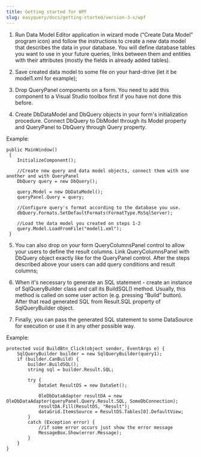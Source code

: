 ```yaml
---
title: Getting started for WPF
slug: easyquery/docs/getting-started/version-3-x/wpf
---
```



1) Run Data Model Editor application in wizard mode (“Create Data Model” program icon) and follow the instructions to create a new data model that describes the data in your database. You will define database tables you want to use in your future queries, links between them and entities with their attributes (mostly the fields in already added tables).

2) Save created data model to some file on your hard-drive (let it be model1.xml for example);

3) Drop QueryPanel components on a form. You need to add this component to a Visual Studio toolbox first if you have not done this before.

4) Create DbDataModel and DbQuery objects in your form's initialization procedure. Connect DbQuery to DbModel through its Model property and QueryPanel to DbQuery through Query property.

Example: 

```
public MainWindow()   
 {   
    InitializeComponent();   
 
    //Create new query and data model objects, connect them with one another and with QueryPanel  
    DbQuery query = new DbQuery();      
 
    query.Model = new DbDataModel();   
    queryPanel.Query = query;  
 
    //Configure query's format according to the database you use.  
    dbQuery.Formats.SetDefaultFormats(FormatType.MsSqlServer);
 
    //Load the data model you created on steps 1-2  
    query.Model.LoadFromFile("model1.xml");   
 }   
```
5) You can also drop on your form QueryColumnsPanel control to allow your users to define the result columns. Link QueryColumnsPanel with DbQuery object exactly like for the QueryPanel control.
After the steps described above your users can add query conditions and result columns;

6) When it's necessary to generate an SQL statement - create an instance of SqlQueryBuilder class and call its BuildSQL() method. Usually, this method is called on some user action (e.g. pressing “Build” button). After that read generated SQL from Result.SQL property of SqlQueryBuilder object.

7) Finally, you can pass the generated SQL statement to some DataSource for execution or use it in any other possible way.

Example:

```
protected void BuildBtn_Click(object sender, EventArgs e) { 
    SqlQueryBuilder builder = new SqlQueryBuilder(query1);
    if (builder.CanBuild) {
        builder.BuildSQL();
        string sql = builder.Result.SQL;
 
        try {
            DataSet ResultDS = new DataSet(); 
 
            OleDbDataAdapter resultDA = new OleDbDataAdapter(queryPanel.Query.Result.SQL, SomeDbConnection); 
            resultDA.Fill(ResultDS, "Result"); 
            dataGrid.ItemsSource = ResultDS.Tables[0].DefaultView; 
        }  
        catch (Exception error) { 
            //if some error occurs just show the error message  
            MessageBox.Show(error.Message);       
        } 
    }
} 
```